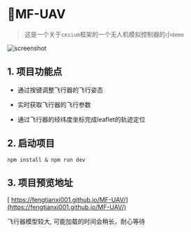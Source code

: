 # 🚀MF-UAV

> 这是一个关于`cesium`框架的一个无人机模拟控制器的小`demo`

![screenshot](https://github.com/fengtianxi001/MF-UAV/blob/master/screenshot/index.png?raw=true)



## 1. 项目功能点

- 通过按键调整飞行器的飞行姿态

- 实时获取飞行器的飞行参数

- 通过飞行器的经纬度坐标完成leaflet的轨迹定位

## 2. 启动项目

`npm install & npm run dev`



## 3. 项目预览地址

[ https://fengtianxi001.github.io/MF-UAV/](https://fengtianxi001.github.io/MF-UAV/)

飞行器模型较大, 可能加载的时间会稍长，耐心等待


